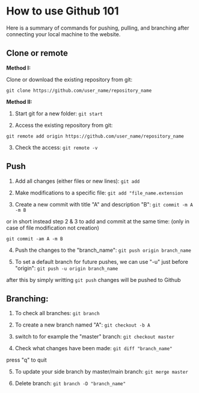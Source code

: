 # How to use Github 101
Here is a summary of commands for pushing, pulling, and branching after connecting your local machine to the website.


## Clone or remote 
**Method I:**

Clone or download the existing repository from git:

``` git clone https://github.com/user_name/repository_name ```

**Method II:**
1. Start git for a new folder:
``` git start ```

2. Access the existing repository from git:

``` git remote add origin https://github.com/user_name/repository_name ```

3. Check the access:
``` git remote -v ```


## Push
1. Add all changes (either files or new lines):
```git add```

2. Make modifications to a specific file:
``` git add "file_name.extension ```

3. Create a new commit with title "A" and description "B":
``` git commit -m A -m B ```

or in short instead step 2 & 3 to add and commit at the same time: (only in case of file modification not creation)

``` git commit -am A -m B ```


4. Push the changes to the "branch_name":
``` git push origin branch_name ```

5. To set a default branch for future pushes, we can use "-u" just before "origin":
``` git push -u origin branch_name ```

after this by simply writting  ``` git push ``` changes will be pushed to Github



## Branching:
1. To check all branches:
``` git branch ```

2. To create a new branch named "A":
``` git checkout -b A ```

3. switch to for example the "master" branch:
``` git checkout master ``` 

4. Check what changes have been made:
``` git diff "branch_name" ```

press "q" to quit

5. To update your side branch by master/main branch: 
``` git merge master ```

6. Delete branch:
``` git branch -D "branch_name" ```